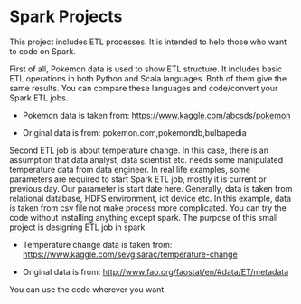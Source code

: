 # Spark Projects

This project includes ETL processes. It is intended to help those who want to code on Spark.

First of all, Pokemon data is used to show ETL structure. It includes basic ETL operations in both Python and Scala languages. Both of them give the same results. You can compare these languages and code/convert your Spark ETL jobs.

- Pokemon data is taken from: https://www.kaggle.com/abcsds/pokemon

- Original data is from: pokemon.com,pokemondb,bulbapedia

Second ETL job is about temperature change. In this case, there is an assumption that data analyst, data scientist etc. needs some manipulated temperature data from data engineer. In real life examples, some parameters are required to start Spark ETL job, mostly it is current or previous day. Our parameter is start date here. Generally, data is taken from relational database, HDFS environment, iot device etc. In this example, data is taken from csv file not make process more complicated. You can try the code without installing anything except spark. The purpose of this small project is designing ETL job in spark.

- Temperature change data is taken from: https://www.kaggle.com/sevgisarac/temperature-change

- Original data is from: http://www.fao.org/faostat/en/#data/ET/metadata

You can use the code wherever you want.
